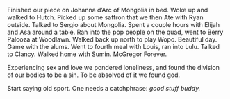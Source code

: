 Finished our piece on Johanna d’Arc of Mongolia in bed. Woke up and walked to Hutch. Picked up some saffron that we then Ate with Ryan outside. Talked to Sergio about Mongolia. Spent a couple hours with Elijah and Asa around a table. Ran into the pop people on the quad, went to Berry Palooza at Woodlawn. Walked back up north to play Wopo. Beautiful day. Game with the alums. Went to fourth meal with Louis, ran into Lulu. Talked to Clancy. Walked home with Sumin. McGregor Forever. 

Experiencing sex and love we pondered loneliness, and found the division of our bodies to be a sin. To be absolved of it we found god.

Start saying old sport. One needs a catchphrase: *good stuff buddy.*
